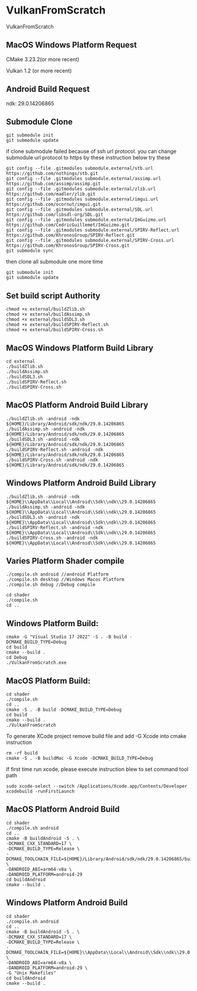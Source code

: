 # VulkanFromScratch
VulkanFromScratch

## MacOS Windows Platform Request

CMake 3.23.2(or more recent)

Vulkan 1.2 (or more recent)


## Android Build Request
ndk: 29.0.14206865


## Submodule Clone

```
git submodule init
git submodule update
```

if clone submodule failed because of ssh url protocol. you can change submodule url protocol to https by these instruction below
try these
```
git config --file .gitmodules submodule.external/stb.url https://github.com/nothings/stb.git
git config --file .gitmodules submodule.external/assimp.url https://github.com/assimp/assimp.git
git config --file .gitmodules submodule.external/zlib.url https://github.com/madler/zlib.git
git config --file .gitmodules submodule.external/imgui.url https://github.com/ocornut/imgui.git
git config --file .gitmodules submodule.external/SDL.url https://github.com/libsdl-org/SDL.git
git config --file .gitmodules submodule.external/ImGuizmo.url https://github.com/CedricGuillemet/ImGuizmo.git
git config --file .gitmodules submodule.external/SPIRV-Reflect.url https://github.com/KhronosGroup/SPIRV-Reflect.git
git config --file .gitmodules submodule.external/SPIRV-Cross.url https://github.com/KhronosGroup/SPIRV-Cross.git
git submodule sync
```
then clone all submodule one more time

```
git submodule init
git submodule update
```   

## Set build script Authority

```
chmod +x external/buildZlib.sh
chmod +x external/buildAssimp.sh 
chmod +x external/buildSDL3.sh 
chmod +x external/buildSPIRV-Reflect.sh 
chmod +x external/buildSPIRV-Cross.sh 
```

## MacOS Windows Platform Build Library

```
cd external
./buildZlib.sh
./buildAssimp.sh
./buildSDL3.sh
./buildSPIRV-Reflect.sh
./buildSPIRV-Cross.sh
```

## MacOS Platform Android Build Library

```
./buildZlib.sh -android -ndk ${HOME}/Library/Android/sdk/ndk/29.0.14206865
./buildAssimp.sh -android -ndk ${HOME}/Library/Android/sdk/ndk/29.0.14206865
./buildSDL3.sh -android -ndk ${HOME}/Library/Android/sdk/ndk/29.0.14206865
./buildSPIRV-Reflect.sh -android -ndk ${HOME}/Library/Android/sdk/ndk/29.0.14206865
./buildSPIRV-Cross.sh -android -ndk ${HOME}/Library/Android/sdk/ndk/29.0.14206865
```

## Windows Platform Android Build Library

```
./buildZlib.sh -android -ndk ${HOME}\\AppData\\Local\\Android\\Sdk\\ndk\\29.0.14206865
./buildAssimp.sh -android -ndk ${HOME}\\AppData\\Local\\Android\\Sdk\\ndk\\29.0.14206865
./buildSDL3.sh -android -ndk ${HOME}\\AppData\\Local\\Android\\Sdk\\ndk\\29.0.14206865
./buildSPIRV-Reflect.sh -android -ndk ${HOME}\\AppData\\Local\\Android\\Sdk\\ndk\\29.0.14206865
./buildSPIRV-Cross.sh -android -ndk ${HOME}\\AppData\\Local\\Android\\Sdk\\ndk\\29.0.14206865
```

## Varies Platform Shader compile

```
./compile.sh android //android Platform
./compile.sh desktop //Windows Macos Platform
./compile.sh debug //Debug compile
```

```
cd shader
./compile.sh
cd ..
```

## Windows Platform Build:
    
```
cmake -G "Visual Studio 17 2022" -S . -B build -DCMAKE_BUILD_TYPE=Debug
cd build
cmake --build .
cd Debug
./VulkanFromScratch.exe
```

## MacOS Platform Build:

```
cd shader
./compile.sh
cd ..
cmake -S . -B build -DCMAKE_BUILD_TYPE=Debug
cd build
cmake --build .
./VulkanFromScratch
```
To generate XCode project remove build file and add -G Xcode into cmake instruction
```
rm -rf build 
cmake -S . -B buildMac -G Xcode -DCMAKE_BUILD_TYPE=Debug
```
If first time run xcode, please execute instruction blew to set command tool path
```
sudo xcode-select --switch /Applications/Xcode.app/Contents/Developer
xcodebuild -runFirstLaunch
```

## MacOS Platform Android Build

```
cd shader
./compile.sh android
cd ..
cmake -B buildAndroid -S . \
-DCMAKE_CXX_STANDARD=17 \
-DCMAKE_BUILD_TYPE=Release \
-DCMAKE_TOOLCHAIN_FILE=${HOME}/Library/Android/sdk/ndk/29.0.14206865/build/cmake/android.toolchain.cmake \
-DANDROID_ABI=arm64-v8a \
-DANDROID_PLATFORM=android-29
cd buildAndroid
cmake --build .
```

## Windows Platform Android Build

```
cd shader
./compile.sh android
cd ..
cmake -B buildAndroid -S . \
-DCMAKE_CXX_STANDARD=17 \
-DCMAKE_BUILD_TYPE=Release \
-DCMAKE_TOOLCHAIN_FILE=${HOME}\\AppData\\Local\\Android\\Sdk\\ndk\\29.0.14206865\\build\\cmake\\android.toolchain.cmake \
-DANDROID_ABI=arm64-v8a \
-DANDROID_PLATFORM=android-29 \
-G "Unix Makefiles"
cd buildAndroid
cmake --build .
```